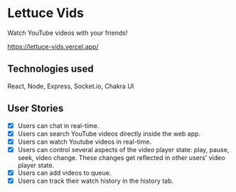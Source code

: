 # Lettuce Vids

Watch YouTube videos with your friends!

https://lettuce-vids.vercel.app/


## Technologies used

React, Node, Express, Socket.io, Chakra UI

## User Stories

- [x] Users can chat in real-time.
- [x] Users can search YouTube videos directly inside the web app.
- [x] Users can watch Youtube videos in real-time.
- [x] Users can control several aspects of the video player state: play, pause, seek, video change. These changes get reflected in other users' video player state.
- [x] Users can add videos to queue.
- [x] Users can track their watch history in the history tab.